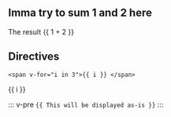 ## Imma try to sum 1 and 2 here

The result {{ 1 + 2 }}

## Directives
```vue
<span v-for="i in 3">{{ i }} </span>
```
<span v-for="i in 3">{{ i }} </span>

::: v-pre
`{{ This will be displayed as-is }}`
:::
